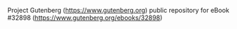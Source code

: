 Project Gutenberg (https://www.gutenberg.org) public repository for eBook #32898 (https://www.gutenberg.org/ebooks/32898)
